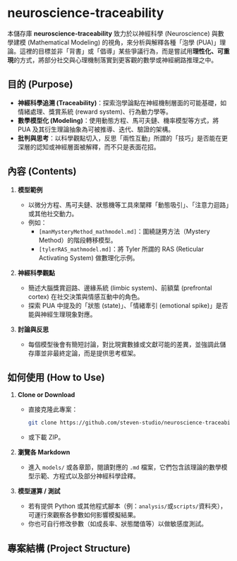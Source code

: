 # neuroscience-traceability

本儲存庫 **neuroscience-traceability** 致力於以神經科學 (Neuroscience) 與數學建模 (Mathematical Modeling) 的視角，來分析與解釋各種「泡學 (PUA)」理論。這裡的目標並非「背書」或「倡導」某些爭議行為，而是嘗試用**理性化、可重現**的方式，將部分社交與心理機制落實到更客觀的數學或神經網路推理之中。

## 目的 (Purpose)

- **神經科學追溯 (Traceability)**：探索泡學論點在神經機制層面的可能基礎，如情緒處理、獎賞系統 (reward system)、行為動力學等。  
- **數學模型化 (Modeling)**：使用動態方程、馬可夫鏈、機率模型等方式，將 PUA 及其衍生理論抽象為可被推導、迭代、驗證的架構。  
- **批判與思考**：以科學觀點切入，反思「兩性互動」所謂的「技巧」是否能在更深層的認知或神經層面被解釋，而不只是表面花招。

## 內容 (Contents)

1. **模型範例**  
   - 以微分方程、馬可夫鏈、狀態機等工具來闡釋「動態吸引」、「注意力迴路」或其他社交動力。  
   - 例如：  
     - `[manMysteryMethod_mathmodel.md]`：圍繞謎男方法（Mystery Method）的階段轉移模型。  
     - `[tylerRAS_mathmodel.md]`：將 Tyler 所謂的 RAS (Reticular Activating System) 做數理化示例。

2. **神經科學觀點**  
   - 簡述大腦獎賞迴路、邊緣系統 (limbic system)、前額葉 (prefrontal cortex) 在社交決策與情感互動中的角色。  
   - 探索 PUA 中提及的「狀態 (state)」、「情緒牽引 (emotional spike)」是否能與神經生理現象對應。

3. **討論與反思**  
   - 每個模型後會有簡短討論，對比現實數據或文獻可能的差異，並強調此儲存庫並非最終定論，而是提供思考框架。

## 如何使用 (How to Use)

1. **Clone or Download**  
   - 直接克隆此專案：  
     ```bash
     git clone https://github.com/steven-studio/neuroscience-traceability.git
     ```
   - 或下載 ZIP。

2. **瀏覽各 Markdown**  
   - 進入 `models/` 或各章節，閱讀對應的 `.md` 檔案，它們包含該理論的數學模型示範、方程式以及部分神經科學詮釋。

3. **模型運算 / 測試**  
   - 若有提供 Python 或其他程式腳本（例：`analysis/`或`scripts/`資料夾），可運行來觀察各參數如何影響模擬結果。  
   - 你也可自行修改參數（如成長率、狀態閾值等）以做敏感度測試。

## 專案結構 (Project Structure)
